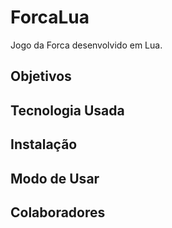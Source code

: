 # ForcaLua
Jogo da Forca desenvolvido em Lua.

## Objetivos

## Tecnologia Usada

## Instalação

## Modo de Usar

## Colaboradores
